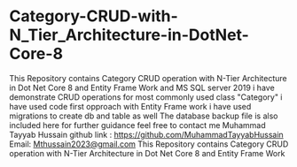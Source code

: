 # Category-CRUD-with-N_Tier_Architecture-in-DotNet-Core-8
This Repository contains Category CRUD operation with N-Tier Architecture in Dot Net Core 8 and Entity Frame Work and MS SQL server 2019
i have demonstrate CRUD operations for most commonly used class "Category"
i have used code first opproach with Entity Frame work
i have used migrations to create db and table as well
The database backup file is also included here
for further guidance feel free to contact me
Muhammad Tayyab Hussain
github link : https://github.com/MuhammadTayyabHussain
Email: Mthussain2023@gmail.com
This Repository contains Category CRUD operation with N-Tier Architecture in Dot Net Core 8 and Entity Frame Work
